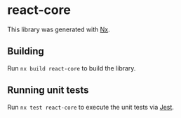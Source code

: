 # react-core

This library was generated with [Nx](https://nx.dev).

## Building

Run `nx build react-core` to build the library.

## Running unit tests

Run `nx test react-core` to execute the unit tests via [Jest](https://jestjs.io).
